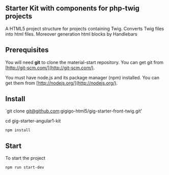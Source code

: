 ## Starter Kit with components for php-twig projects

A HTML5 project structure for projects containing Twig.
Converts Twig files into html files.
Moreover generation html blocks by Handlebars

## Prerequisites

You will need **git** to clone the material-start repository. You can get git from
[http://git-scm.com/](http://git-scm.com/).

You must have node.js and its package manager (npm) installed.
You can get them from [http://nodejs.org/](http://nodejs.org/).

## Install

`git clone git@github.com:gigigo-html5/gig-starter-front-twig.git'

cd gig-starter-angular1-kit

`npm install`

## Start

To start the project

```sh
npm run start-dev
```
